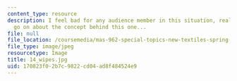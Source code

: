 ```yaml
---
content_type: resource
description: I feel bad for any audience member in this situation, really. I could
  go on about the concept behind this one...
file: null
file_location: /coursemedia/mas-962-special-topics-new-textiles-spring-2010/170823f02b7c9822cd04ad8f484524e9_14_wipes.jpg
file_type: image/jpeg
resourcetype: Image
title: 14_wipes.jpg
uid: 170823f0-2b7c-9822-cd04-ad8f484524e9
---
```

